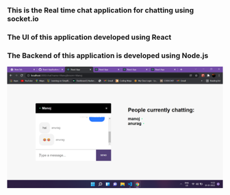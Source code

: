 ### This is the Real time chat application for chatting using socket.io
### The UI of this application developed using React 
### The Backend of this application is developed using Node.js

<img src="https://github.com/anurag-creator/React-Application/blob/master/Screenshot1.png">
